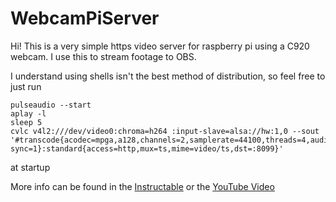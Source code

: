 # WebcamPiServer
Hi! This is a very simple https video server for raspberry pi using a C920 webcam.
I use this to stream footage to OBS.

I understand using shells isn't the best method of distribution, so feel free to just run 
```
pulseaudio --start
aplay -l
sleep 5
cvlc v4l2:///dev/video0:chroma=h264 :input-slave=alsa://hw:1,0 --sout '#transcode{acodec=mpga,a128,channels=2,samplerate=44100,threads=4,audio-sync=1}:standard{access=http,mux=ts,mime=video/ts,dst=:8099}'
```
at startup

More info can be found in the [Instructable]() or the [YouTube Video](https://www.youtube.com/watch?v=34BEyuVkE_I)
